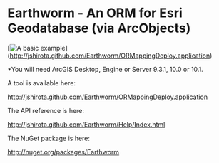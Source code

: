 Earthworm - An ORM for Esri Geodatabase (via ArcObjects)
=========

[![A basic example](https://raw.github.com/jshirota/Earthworm/gh-pages/Images/screenshot.png "Click here to install!")]
(http://jshirota.github.com/Earthworm/ORMappingDeploy.application)

*You will need ArcGIS Desktop, Engine or Server 9.3.1, 10.0 or 10.1.

A tool is available here:

http://jshirota.github.com/Earthworm/ORMappingDeploy.application

The API reference is here:

http://jshirota.github.com/Earthworm/Help/Index.html

The NuGet package is here:

http://nuget.org/packages/Earthworm
